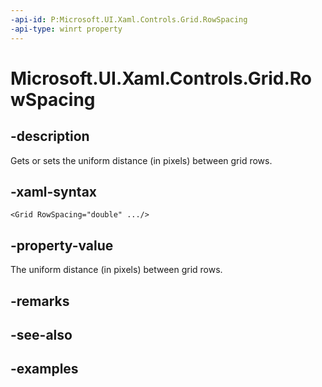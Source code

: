 ```yaml
---
-api-id: P:Microsoft.UI.Xaml.Controls.Grid.RowSpacing
-api-type: winrt property
---
```


<!-- Property syntax.
public double RowSpacing { get;  set; }
-->

# Microsoft.UI.Xaml.Controls.Grid.RowSpacing

## -description

Gets or sets the uniform distance (in pixels) between grid rows.

## -xaml-syntax

```xaml
<Grid RowSpacing="double" .../>
```

## -property-value

The uniform distance (in pixels) between grid rows.

## -remarks

## -see-also

## -examples

